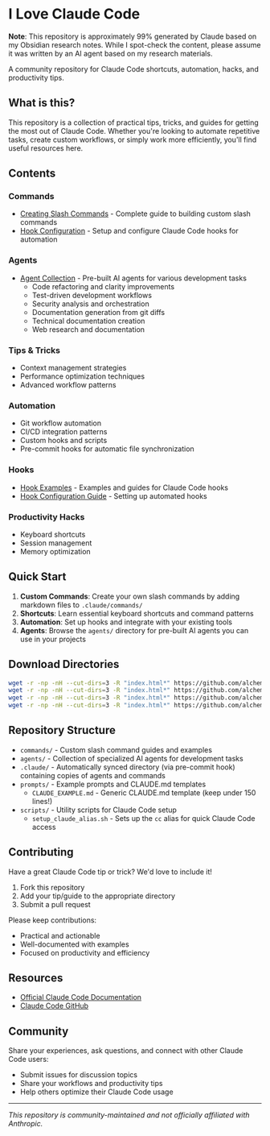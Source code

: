 # I Love Claude Code

**Note**: This repository is approximately 99% generated by Claude based on my Obsidian research notes. While I spot-check the content, please assume it was written by an AI agent based on my research materials.

A community repository for Claude Code shortcuts, automation, hacks, and productivity tips.

## What is this?

This repository is a collection of practical tips, tricks, and guides for getting the most out of Claude Code. Whether you're looking to automate repetitive tasks, create custom workflows, or simply work more efficiently, you'll find useful resources here.

## Contents

### Commands
- [Creating Slash Commands](commands/creating-slash-commands.md) - Complete guide to building custom slash commands
- [Hook Configuration](hooks/) - Setup and configure Claude Code hooks for automation

### Agents
- [Agent Collection](agents/) - Pre-built AI agents for various development tasks
  - Code refactoring and clarity improvements
  - Test-driven development workflows
  - Security analysis and orchestration
  - Documentation generation from git diffs
  - Technical documentation creation
  - Web research and documentation

### Tips & Tricks
- Context management strategies
- Performance optimization techniques
- Advanced workflow patterns

### Automation
- Git workflow automation
- CI/CD integration patterns
- Custom hooks and scripts
- Pre-commit hooks for automatic file synchronization

### Hooks
- [Hook Examples](hooks/) - Examples and guides for Claude Code hooks
- [Hook Configuration Guide](.claude/hooks/) - Setting up automated hooks

### Productivity Hacks
- Keyboard shortcuts
- Session management
- Memory optimization

## Quick Start

1. **Custom Commands**: Create your own slash commands by adding markdown files to `.claude/commands/`
2. **Shortcuts**: Learn essential keyboard shortcuts and command patterns
3. **Automation**: Set up hooks and integrate with your existing tools
4. **Agents**: Browse the `agents/` directory for pre-built AI agents you can use in your projects

## Download Directories

```bash
wget -r -np -nH --cut-dirs=3 -R "index.html*" https://github.com/alchemiststudiosDOTai/i-love-claude-code/tree/main/commands/
wget -r -np -nH --cut-dirs=3 -R "index.html*" https://github.com/alchemiststudiosDOTai/i-love-claude-code/tree/main/agents/
wget -r -np -nH --cut-dirs=3 -R "index.html*" https://github.com/alchemiststudiosDOTai/i-love-claude-code/tree/main/hooks/
wget -r -np -nH --cut-dirs=3 -R "index.html*" https://github.com/alchemiststudiosDOTai/i-love-claude-code/tree/main/scripts/
```

## Repository Structure

- `commands/` - Custom slash command guides and examples
- `agents/` - Collection of specialized AI agents for development tasks
- `.claude/` - Automatically synced directory (via pre-commit hook) containing copies of agents and commands
- `prompts/` - Example prompts and CLAUDE.md templates
  - `CLAUDE_EXAMPLE.md` - Generic CLAUDE.md template (keep under 150 lines!)
- `scripts/` - Utility scripts for Claude Code setup
  - `setup_claude_alias.sh` - Sets up the `cc` alias for quick Claude Code access

## Contributing

Have a great Claude Code tip or trick? We'd love to include it!

1. Fork this repository
2. Add your tip/guide to the appropriate directory
3. Submit a pull request

Please keep contributions:
- Practical and actionable
- Well-documented with examples
- Focused on productivity and efficiency

## Resources

- [Official Claude Code Documentation](https://docs.anthropic.com/en/docs/claude-code)
- [Claude Code GitHub](https://github.com/anthropics/claude-code)

## Community

Share your experiences, ask questions, and connect with other Claude Code users:
- Submit issues for discussion topics
- Share your workflows and productivity tips
- Help others optimize their Claude Code usage

---

*This repository is community-maintained and not officially affiliated with Anthropic.*